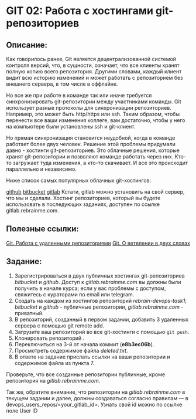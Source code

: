 # GIT 02: Работа с хостингами git-репозиториев

## Описание:

Как говорилось ранее, Git является децентрализованной системой контроля версий, что, в сущности, означает, что все клиенты хранят полную копию всего репозитория. Другими словами, каждый клиент видит всю историю изменений и может работать с репозиторием без внешнего сервера, в том числе в оффлайне.

Но все же при работе в команде так или иначе требуется синхронизировать git-репозитории между участниками команды. Git использует разные протоколы для синхронизации репозиториев. Например, это может быть http/https или ssh. Таким образом, чтобы перенести все ваши изменения коллеге, вам достаточно, чтобы у него на компьютере были установлены ssh и git-клиент.

Но прямая синхронизация становится неудобной, когда в команде работает более двух человек. Решение этой проблемы придумали давно - хостинги git-репозиториев. Это облачные решения, которые хранят git-репозитории и позволяют команде работать через них. Кто-то загружает туда изменения, а кто-то скачивает. И все это происходит параллельно и независимо.

Ниже список самых популярных облачных git-хостингов:

[github](https://github.com/)
[bitbucket](http://bitbucket.org/)
[gitlab](https://about.gitlab.com/)
Кстати, gitlab можно установить на свой сервер, что мы и сделали. Хостинг репозиториев, который вы будете использовать в последующих заданиях, доступен по ссылке gitlab.rebrainme.com.

## Полезные ссылки:

[Git. Работа с удаленными репозиториями](https://git-scm.com/book/ru/v2/%D0%9E%D1%81%D0%BD%D0%BE%D0%B2%D1%8B-Git-%D0%A0%D0%B0%D0%B1%D0%BE%D1%82%D0%B0-%D1%81-%D1%83%D0%B4%D0%B0%D0%BB%D1%91%D0%BD%D0%BD%D1%8B%D0%BC%D0%B8-%D1%80%D0%B5%D0%BF%D0%BE%D0%B7%D0%B8%D1%82%D0%BE%D1%80%D0%B8%D1%8F%D0%BC%D0%B8)
[Git. О ветвлении в двух словах](https://git-scm.com/book/ru/v2/%D0%92%D0%B5%D1%82%D0%B2%D0%BB%D0%B5%D0%BD%D0%B8%D0%B5-%D0%B2-Git-%D0%9E-%D0%B2%D0%B5%D1%82%D0%B2%D0%BB%D0%B5%D0%BD%D0%B8%D0%B8-%D0%B2-%D0%B4%D0%B2%D1%83%D1%85-%D1%81%D0%BB%D0%BE%D0%B2%D0%B0%D1%85)

## Задание:
1. Зарегистрироваться в двух публичных хостингах git-репозиториев *bitbucket* и *github*. Доступ к *gitlab.rebrainme.com* вы должны были получить в начале курса; если у вас проблемы с доступом, свяжитесь с кураторами по email или telegram.
2. Создать на каждом из хостингов репозиторий *rebrain-devops-task1*; *bitbucket* и *github* - публичные репозитории, *gitlab.rebrainme.com* - приватный.
3. В репозиторий, созданный в первом задании, добавить 3 удаленных сервера с помощью git remote add.
4. Загрузите ваш репозиторий во все git-хостинги с помощью `git push`.
5. Клонировать репозиторий [](https://gitlab.rebrainme.com/rebrainme-devops/git-checkout).
6. Переключиться на 3-й от начала коммит (**e8b3ec06b**).
7. Просмотреть содержимое файла *deleted.txt*.
8. В ответе на задание прислать ссылки на ваши репозитории и содержимое файла из пункта 7.

Проверьте, что все созданные репозитории публичные, кроме репозитория на *gitlab.rebrainme.com*.

Так же, обратите внимание, что репозитории на *gitlab.rebrainme.com* в текущем задании и далее, должны создаваться согласно правилам — в devops_users_repos/<your_gitlab_id>. Узнать свой id можно по ссылке поле User ID